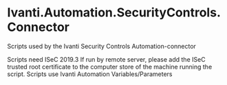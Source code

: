 # Ivanti.Automation.SecurityControls.Connector
Scripts used by the Ivanti Security Controls Automation-connector

Scripts need ISeC 2019.3
If run by remote server, please add the ISeC trusted root certificate to the computer store of the machine running the script.
Scripts use Ivanti Automation Variables/Parameters

